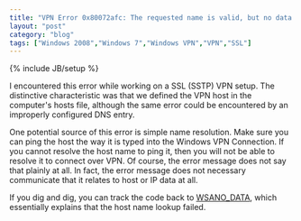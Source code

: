 ```yaml
---
title: "VPN Error 0x80072afc: The requested name is valid, but no data of the requested type was found."
layout: "post"
category: "blog"
tags: ["Windows 2008","Windows 7","Windows VPN","VPN","SSL"]
---
```

{% include JB/setup %}
<div id="node-332" class="node node-blog node-promoted">
  <div class="content clearfix">
    <div class="field field-name-body field-type-text-with-summary field-label-hidden"><div class="field-items"><div class="field-item even"><p>I encountered this error while working on a SSL (SSTP) VPN setup. The distinctive characteristic was that we defined the VPN host in the computer's hosts file, although the same error could be encountered by an improperly configured DNS entry.</p>
<p><!--break--></p>
<p>One potential source of this error is simple name resolution. Make sure you can ping the host the way it is typed into the Windows VPN Connection. If you cannot resolve the host name to ping it, then you will not be able to resolve it to connect over VPN. Of course, the error message does not say that plainly at all. In fact, the error message does not necessary communicate that it relates to host or IP data at all.</p>
<p>If you dig and dig, you can track the code back to <a href="http://msdn.microsoft.com/en-us/library/windows/desktop/ms740668(v=vs.85).aspx#WSANO_DATA">WSANO_DATA</a>, which essentially explains that the host name lookup failed.</p>
</div></div></div>  </div>
</div>
